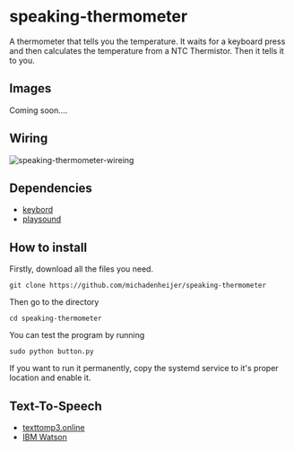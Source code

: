 # speaking-thermometer
A thermometer that tells you the temperature. It waits for a keyboard press and then calculates the temperature from a NTC Thermistor. Then it tells it to you.

## Images
Coming soon....

## Wiring
![speaking-thermometer-wireing](https://files.michadenheijer.com/speaking-thermometer.png)

## Dependencies
- [keybord](https://pypi.org/project/keyboard/)
- [playsound](https://pypi.org/project/playsound/)

## How to install
Firstly, download all the files you need.
```
git clone https://github.com/michadenheijer/speaking-thermometer
```
Then go to the directory
```
cd speaking-thermometer
```
You can test the program by running
```
sudo python button.py
```
If you want to run it permanently, copy the systemd service to it's proper location and enable it.

## Text-To-Speech
- [texttomp3.online](https://www.texttomp3.online/)
- [IBM Watson](https://text-to-speech-demo.ng.bluemix.net/)
